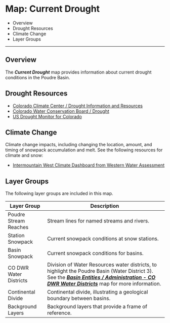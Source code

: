 # Map: Current Drought

* Overview
* Drought Resources
* Climate Change
* Layer Groups

--------------

## Overview

The ***Current Drought*** map provides information about current drought conditions in the Poudre Basin.

## Drought Resources ##

* [Colorado Climate Center / Drought Information and Resources](https://climate.colostate.edu/drought_info.html)
* [Colorado Water Conservation Board / Drought](https://cwcb.colorado.gov/drought)
* [US Drought Monitor for Colorado](https://droughtmonitor.unl.edu/CurrentMap/StateDroughtMonitor.aspx?CO)

## Climate Change ##

Climate change impacts, including changing the location, amount, and timing of snowpack accumulation and melt.
See the following resources for climate and snow:

* [Intermountain West Climate Dashboard from Western Water Assessment](https://wwa.colorado.edu/climate/dashboard.html)

## Layer Groups

The following layer groups are included in this map.

| **Layer Group** | **Description** |
| -- | -- |
| Poudre Stream Reaches | Stream lines for named streams and rivers. |
| Station Snowpack | Current snowpack conditions at snow stations. |
| Basin Snowpack | Current snowpack conditions for basins. |
| CO DWR Water Districts | Division of Water Resources water districts, to highlight the Poudre Basin (Water District 3).  See the [***Basin Entities / Administration - CO DWR Water Districts***](#map/entities-codwr-waterdistricts) map for more information. |
| Continental Divide | Continental divide, illustrating a geological boundary between basins. |
| Background Layers | Background layers that provide a frame of reference. |
